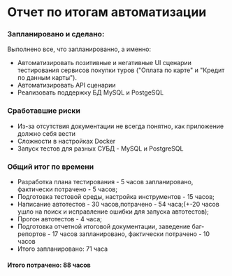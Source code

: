 # Отчет по итогам автоматизации

### Запланировано и сделано:

Выполнено все, что запланированно, а именно:

* Автоматизировать позитивные и негативные UI сценарии тестирования сервисов покупки туров ("Оплата по карте" и "Кредит
  по данным карты").
* Автоматизировать API сценарии
* Реализовать поддержку БД MySQL и PostgeSQL

### Сработавшие риски

* Из-за отсутствия документации не всегда понятно, как приложение должно себя вести
* Сложности в настройках Docker
* Запуск тестов для разных СУБД - MySQL и PostgreSQL

### Общий итог по времени

* Разработка плана тестирования - 5 часов запланировано, фактически потрачено - 5 часов;
* Подготовка тестовой среды, настройка инструментов - 15 часов;
* Написание автотестов - 30 часов,потрачено - 54 часа;(+-20 часов ушло на поиск и исправление ошибки для запуска
  автотестов);
* Прогон автотестов - 4 часа;
* Подготовка отчетной итоговой документации, заведение баг-репортов - 17 часов запланировано, фактически потрачено - 10
  часов
* Итого запланировано: 71 часа

#### Итого потрачено: 88 часов